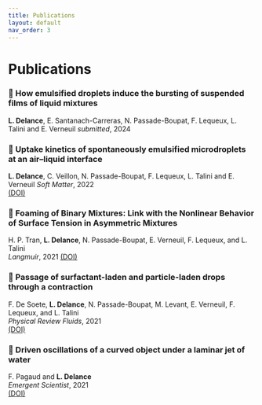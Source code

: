 ```yaml
---
title: Publications
layout: default
nav_order: 3
---
```


# Publications

### 📰 How emulsified droplets induce the bursting of suspended films of liquid mixtures  

**L. Delance**,  E. Santanach-Carreras, N. Passade-Boupat, F. Lequeux, L. Talini and  E. Verneuil
*submitted*, 2024   

### 📰 Uptake kinetics of spontaneously emulsified microdroplets at an air–liquid interface  

**L. Delance**,  C. Veillon, N. Passade-Boupat, F. Lequeux, L. Talini and  E. Verneuil
*Soft Matter*, 2022  
[(DOI)](https://doi.org/10.1039/D2SM00511E) 

### 📰 Foaming of Binary Mixtures: Link with the Nonlinear Behavior of Surface Tension in Asymmetric Mixtures  

H. P. Tran, **L. Delance**, N. Passade-Boupat, E. Verneuil, F. Lequeux, and L. Talini  
*Langmuir*, 2021
[(DOI)](https://doi.org/10.1021/acs.langmuir.1c02198) 

### 📰 Passage of surfactant-laden and particle-laden drops through a contraction

F. De Soete, **L. Delance**, N. Passade-Boupat, M. Levant, E. Verneuil, F. Lequeux, and L. Talini   
*Physical Review Fluids*, 2021   
[(DOI)](https://doi.org/10.1103/PhysRevFluids.6.093601) 

### 📰 Driven oscillations of a curved object under a laminar jet of water

F. Pagaud and **L. Delance**  
*Emergent Scientist*, 2021   
[(DOI)](https://doi.org/10.1051/emsci/2020002) 
